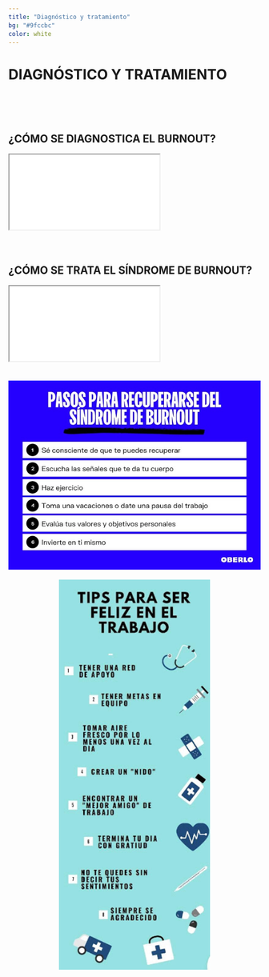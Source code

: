 ```yaml
---
title: "Diagnóstico y tratamiento"
bg: "#9fccbc"
color: white
---
```


# DIAGNÓSTICO Y TRATAMIENTO

<br>
<br>
<br>

## ¿CÓMO SE DIAGNOSTICA EL BURNOUT?

<div class="icontain">
  <iframe src="//www.youtube.com/embed/DWnJX9L3BNk" allowfullscreen></iframe>
</div>

<br>
<br>

## ¿CÓMO SE TRATA EL SÍNDROME DE BURNOUT?

<div class="icontain">
  <iframe src="//www.youtube.com/embed/x5Ca9q6iybA" allowfullscreen></iframe>
</div>

<br>
<br>

<div align="center">
  <img  src="img/info-diagnostico1.jpeg">
</div>

<br>

<div align="center">
  <img style="width:60%; height:60%" src="img/info-diagnostico2.jpeg">
</div>

